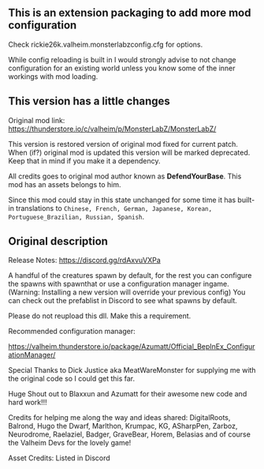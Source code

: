 ## This is an extension packaging to add more mod configuration
Check rickie26k.valheim.monsterlabzconfig.cfg for options.

While config reloading is built in I would strongly advise to not change
configuration for an existing world unless you know some of the inner workings
with mod loading.

## This version has a little changes

Original mod link: https://thunderstore.io/c/valheim/p/MonsterLabZ/MonsterLabZ/

This version is restored version of original mod fixed for current patch. When (if?) original mod is updated this version will be marked deprecated. Keep that in mind if you make it a dependency.

All credits goes to original mod author known as **DefendYourBase**. This mod has an assets belongs to him.

Since this mod could stay in this state unchanged for some time it has built-in translations to `Chinese, French, German, Japanese, Korean, Portuguese_Brazilian, Russian, Spanish`.

## Original description

Release Notes: https://discord.gg/rdAxvuVXPa

A handful of the creatures spawn by default, for the rest you can configure the spawns with spawnthat or use a configuration manager ingame. (Warning: Installing a new version will override your previous config) You can check out the prefablist in Discord to see what spawns by default.

Please do not reupload this dll. Make this a requirement.

Recommended configuration manager:

https://valheim.thunderstore.io/package/Azumatt/Official_BepInEx_ConfigurationManager/

Special Thanks to Dick Justice aka MeatWareMonster for supplying me with the original code so I could get this far.

Huge Shout out to Blaxxun and Azumatt for their awesome new code and hard work!!!

Credits for helping me along the way and ideas shared: DigitalRoots, Balrond, Hugo the Dwarf, Marlthon, Krumpac, KG, ASharpPen, Zarboz, Neurodrome, Raelaziel, Badger, GraveBear, Horem, Belasias and of course the Valheim Devs for the lovely game!

Asset Credits: Listed in Discord